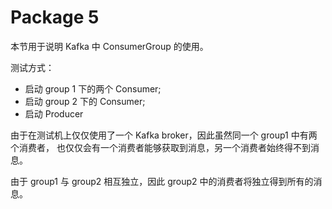 # Package 5

本节用于说明 Kafka 中 ConsumerGroup 的使用。

测试方式：
- 启动 group 1 下的两个 Consumer;
- 启动 group 2 下的 Consumer;
- 启动 Producer


由于在测试机上仅仅使用了一个 Kafka broker，因此虽然同一个 group1 中有两个消费者，
也仅仅会有一个消费者能够获取到消息，另一个消费者始终得不到消息。

由于 group1 与 group2 相互独立，因此 group2 中的消费者将独立得到所有的消息。



